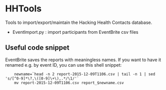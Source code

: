 # HHTools

Tools to import/export/maintain the Hacking Health Contacts database.

* EventImport.py : import participants from EventBrite csv files


## Useful code snippet
EventBrite saves the reports with meaningless names. If you want to have it renamed e.g. by event ID, you can use this shell snippet:

        newname=`head -n 2 report-2015-12-09T1106.csv | tail -n 1 | sed 's/[^0-9]*\?,\([0-9]\+\),.*/\1/'`
        mv report-2015-12-09T1106.csv report_$newname.csv   